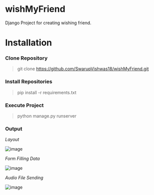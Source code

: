 # wishMyFriend
Django Project for creating wishing friend.

# Installation

### Clone Repository

> git clone https://github.com/SwarupVishwas18/wishMyFriend.git

### Install Repositories

>  pip install -r requirements.txt

### Execute Project

> python manage.py runserver

### Output

*Layout*

![image](https://user-images.githubusercontent.com/91014156/192619031-b5edc28d-b5d6-4264-8dad-c8c0855d9f84.png)


*Form Filling Data*

![image](https://user-images.githubusercontent.com/91014156/192619309-80fa9c89-a202-44dd-8c98-9fae1c452aa9.png)


*Audio File Sending*

![image](https://user-images.githubusercontent.com/91014156/192619428-4426fd74-ff8d-49ae-9ff8-36858604521b.png)
